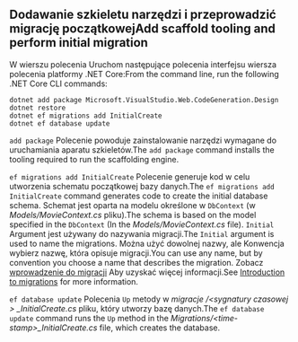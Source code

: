 <a name="cli"></a>
## <a name="add-scaffold-tooling-and-perform-initial-migration"></a><span data-ttu-id="0c9d2-101">Dodawanie szkieletu narzędzi i przeprowadzić migrację początkowej</span><span class="sxs-lookup"><span data-stu-id="0c9d2-101">Add scaffold tooling and perform initial migration</span></span>

<span data-ttu-id="0c9d2-102">W wierszu polecenia Uruchom następujące polecenia interfejsu wiersza polecenia platformy .NET Core:</span><span class="sxs-lookup"><span data-stu-id="0c9d2-102">From the command line, run the following .NET Core CLI commands:</span></span>

```console
dotnet add package Microsoft.VisualStudio.Web.CodeGeneration.Design
dotnet restore
dotnet ef migrations add InitialCreate
dotnet ef database update
```

<span data-ttu-id="0c9d2-103">`add package` Polecenie powoduje zainstalowanie narzędzi wymagane do uruchamiania aparatu szkieletów.</span><span class="sxs-lookup"><span data-stu-id="0c9d2-103">The `add package` command installs the tooling required to run the scaffolding engine.</span></span>

<span data-ttu-id="0c9d2-104">`ef migrations add InitialCreate` Polecenie generuje kod w celu utworzenia schematu początkowej bazy danych.</span><span class="sxs-lookup"><span data-stu-id="0c9d2-104">The `ef migrations add InitialCreate` command generates code to create the initial database schema.</span></span> <span data-ttu-id="0c9d2-105">Schemat jest oparta na modelu określone w `DbContext` (w *Models/MovieContext.cs* pliku).</span><span class="sxs-lookup"><span data-stu-id="0c9d2-105">The schema is based on the model specified in the `DbContext` (In the *Models/MovieContext.cs* file).</span></span> <span data-ttu-id="0c9d2-106">`Initial` Argument jest używany do nazywania migracji.</span><span class="sxs-lookup"><span data-stu-id="0c9d2-106">The `Initial` argument is used to name the migrations.</span></span> <span data-ttu-id="0c9d2-107">Można użyć dowolnej nazwy, ale Konwencja wybierz nazwę, która opisuje migracji.</span><span class="sxs-lookup"><span data-stu-id="0c9d2-107">You can use any name, but by convention you choose a name that describes the migration.</span></span> <span data-ttu-id="0c9d2-108">Zobacz [wprowadzenie do migracji](xref:data/ef-mvc/migrations#introduction-to-migrations) Aby uzyskać więcej informacji.</span><span class="sxs-lookup"><span data-stu-id="0c9d2-108">See [Introduction to migrations](xref:data/ef-mvc/migrations#introduction-to-migrations) for more information.</span></span>

<span data-ttu-id="0c9d2-109">`ef database update` Polecenia `Up` metody w *migracje /\<sygnatury czasowej > _InitialCreate.cs* pliku, który utworzy bazę danych.</span><span class="sxs-lookup"><span data-stu-id="0c9d2-109">The `ef database update` command runs the `Up` method in the *Migrations/\<time-stamp>_InitialCreate.cs* file, which creates the database.</span></span>